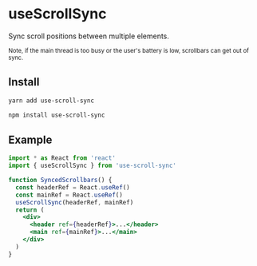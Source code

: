 # useScrollSync

Sync scroll positions between multiple elements.

<small>Note, if the main thread is too busy or the user's battery is low, scrollbars can get out of sync.</small>

## Install

```bash
yarn add use-scroll-sync
```

```bash
npm install use-scroll-sync
```

## Example

```jsx
import * as React from 'react'
import { useScrollSync } from 'use-scroll-sync'

function SyncedScrollbars() {
  const headerRef = React.useRef()
  const mainRef = React.useRef()
  useScrollSync(headerRef, mainRef)
  return (
    <div>
      <header ref={headerRef}>...</header>
      <main ref={mainRef}>...</main>
    </div>
  )
}
```
